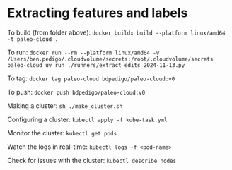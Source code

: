 # Extracting features and labels

To build (from folder above):
`docker buildx build --platform linux/amd64 -t paleo-cloud .`

To run:
`docker run --rm --platform linux/amd64 -v /Users/ben.pedigo/.cloudvolume/secrets:/root/.cloudvolume/secrets paleo-cloud uv run ./runners/extract_edits_2024-11-13.py`

To tag:
`docker tag paleo-cloud bdpedigo/paleo-cloud:v0`

To push:
`docker push bdpedigo/paleo-cloud:v0`

Making a cluster:
`sh ./make_cluster.sh`

Configuring a cluster:
`kubectl apply -f kube-task.yml`

Monitor the cluster:
`kubectl get pods`

Watch the logs in real-time:
`kubectl logs -f <pod-name>`

Check for issues with the cluster:
`kubectl describe nodes`
